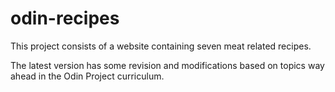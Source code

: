 # odin-recipes

This project consists of a website containing seven meat related recipes.

The latest version has some revision and modifications based on topics way ahead in the Odin Project curriculum.